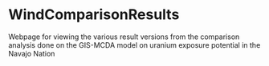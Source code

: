 # WindComparisonResults
Webpage for viewing the various result versions from the comparison analysis done on the GIS-MCDA model on uranium exposure potential in the Navajo Nation
